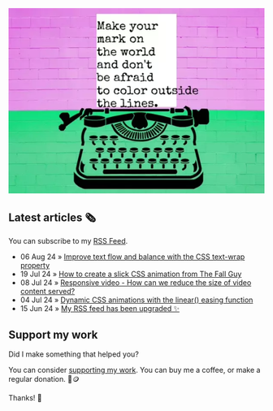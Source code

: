 ![animated image showing a typewriter typing out the following message: leave your mark on the world and dont be afraid to color outside of the lines. The word outside goes outside of the piece of paper](img/mark-on-the-world.webp)

## Latest articles 🗞️

You can subscribe to my [RSS Feed](https://www.roboleary.net/feed.xml).

<!-- BLOG:START -->
 - 06 Aug 24 » [Improve text flow and balance with the CSS text-wrap property](https://blog.logrocket.com/improve-text-flow-balance-css-text-wrap-property/)
 - 19 Jul 24 » [How to create a slick CSS animation from The Fall Guy](https://www.roboleary.net/blog/the-fall-guy/)
 - 08 Jul 24 » [Responsive video - How can we reduce the size of video content served?](https://www.roboleary.net/blog/responsive-video/)
 - 04 Jul 24 » [Dynamic CSS animations with the linear&lpar;&rpar; easing function](https://blog.logrocket.com/dynamic-css-animations-linear-easing-function/)
 - 15 Jun 24 » [My RSS feed has been upgraded ✨](https://www.roboleary.net/blog/feed-update/)<!-- BLOG:END -->

## Support my work

Did I make something that helped you?

You can consider [supporting my work](https://ko-fi.com/roboleary). You can buy me a coffee, or make a regular donation. 🌈🪙

Thanks! 🙏
